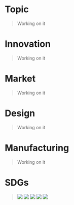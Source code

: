 # Topic
>Working on it
# Innovation
>Working on it
# Market
>Working on it
# Design
>Working on it
# Manufacturing
>Working on it
# SDGs
>![](https://i.ibb.co/64kXN61/E-SDG-Poster-2019-without-UN-emblem-WEB.png)
>![](https://i.ibb.co/7249BZ9/E-GIF-04.gif)
![](https://i.ibb.co/2yFhfb5/E-GIF-08.gif)
![](https://i.ibb.co/VDGx01H/E-GIF-09.gif)
![](https://i.ibb.co/XjBhggX/E-GIF-12.gif)
